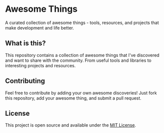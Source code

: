 # Awesome Things

A curated collection of awesome things - tools, resources, and projects that make development and life better.

## What is this?

This repository contains a collection of awesome things that I've discovered and want to share with the community. From useful tools and libraries to interesting projects and resources.

## Contributing

Feel free to contribute by adding your own awesome discoveries! Just fork this repository, add your awesome thing, and submit a pull request.

## License

This project is open source and available under the [MIT License](LICENSE).
